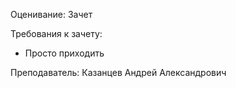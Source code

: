Оценивание: Зачет

Требования к зачету: 
- Просто приходить

Преподаватель: Казанцев Андрей Александрович